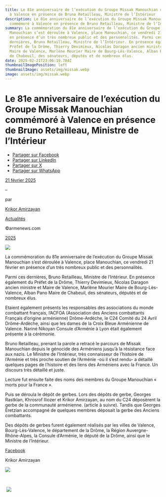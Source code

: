 ```yaml
---
title: Le 81e anniversaire de l’exécution du Groupe Missak Manouchian commémoré
  à Valence en présence de Bruno Retailleau, Ministre de l’Intérieur
description: Le 81e anniversaire de l’exécution du Groupe Missak Manouchian
  commémoré à Valence en présence de Bruno Retailleau, Ministre de l’Intérieur
summary: La commémoration du 81e anniversaire de l’exécution du Groupe Missak
  Manouchian s’est déroulée à Valence, place Manouchian, ce vendredi 21 février
  en présence d’un très nombreux public et des personnalités. Parmi ces
  dernières, Bruno Retailleau, Ministre de l’Intérieur. En présence également du
  Préfet de la Drôme, Thierry Devimieux, Nicolas Daragon ancien ministre et
  Maire de Valence, Marlène Mourier Maire de Bourg-Lès-Valence, Alban Pano Maire
  de Chabeuil, des sénateurs, députés et de nombreux élus.
date: 2025-02-21T23:06:19.784Z
thumbnailImagePosition: left
thumbnailImage: assets/img/missak.webp
image: assets/img/missak.webp
---
```

<!--StartFragment-->

# Le 81e anniversaire de l’exécution du Groupe Missak Manouchian commémoré à Valence en présence de Bruno Retailleau, Ministre de l’Intérieur

* [Partager sur Facebook](https://www.facebook.com/sharer/sharer.php?u=https%3A%2F%2Fwww.armenews.com%2Fvalence-le-81e-anniversaire-de-lexecution-du-groupe-missak-manouchian-commemore-a-valence-en-presence-de-bruno-retailleau-ministre-de-linterieur%2F&title=Le%2081e%20anniversaire%20de%20l%E2%80%99ex%C3%A9cution%20du%20Groupe%20Missak%20Manouchian%20comm%C3%A9mor%C3%A9%20%C3%A0%20Valence%20en%20pr%C3%A9sence%20de%20Bruno%20Retailleau%2C%20Ministre%20de%20l%E2%80%99Int%C3%A9rieur)
* [Partager sur LinkedIn](https://www.linkedin.com/shareArticle?mini=true&url=https%3A%2F%2Fwww.armenews.com%2Fvalence-le-81e-anniversaire-de-lexecution-du-groupe-missak-manouchian-commemore-a-valence-en-presence-de-bruno-retailleau-ministre-de-linterieur%2F&title=Le%2081e%20anniversaire%20de%20l%E2%80%99ex%C3%A9cution%20du%20Groupe%20Missak%20Manouchian%20comm%C3%A9mor%C3%A9%20%C3%A0%20Valence%20en%20pr%C3%A9sence%20de%20Bruno%20Retailleau%2C%20Ministre%20de%20l%E2%80%99Int%C3%A9rieur)
* [Partager sur X](https://x.com/share?url=https%3A%2F%2Fwww.armenews.com%2Fvalence-le-81e-anniversaire-de-lexecution-du-groupe-missak-manouchian-commemore-a-valence-en-presence-de-bruno-retailleau-ministre-de-linterieur%2F&text=Le%2081e%20anniversaire%20de%20l%E2%80%99ex%C3%A9cution%20du%20Groupe%20Missak%20Manouchian%20comm%C3%A9mor%C3%A9%20%C3%A0%20Valence%20en%20pr%C3%A9sence%20de%20Bruno%20Retailleau%2C%20Ministre%20de%20l%E2%80%99Int%C3%A9rieur)
* [Partager sur WhatsApp](https://api.whatsapp.com/send?text=Le%2081e%20anniversaire%20de%20l%E2%80%99ex%C3%A9cution%20du%20Groupe%20Missak%20Manouchian%20comm%C3%A9mor%C3%A9%20%C3%A0%20Valence%20en%20pr%C3%A9sence%20de%20Bruno%20Retailleau%2C%20Ministre%20de%20l%E2%80%99Int%C3%A9rieur%20%E2%80%94%20https%3A%2F%2Fwww.armenews.com%2Fvalence-le-81e-anniversaire-de-lexecution-du-groupe-missak-manouchian-commemore-a-valence-en-presence-de-bruno-retailleau-ministre-de-linterieur%2F)

[21 février 2025](https://www.armenews.com/valence-le-81e-anniversaire-de-lexecution-du-groupe-missak-manouchian-commemore-a-valence-en-presence-de-bruno-retailleau-ministre-de-linterieur/)

–

par

[Krikor Amirzayan](https://www.armenews.com/author/krikor56/)

[Actualités](https://www.armenews.com/categorie/actualites/)

©armenews.com

[2025](https://www.armenews.com/valence-le-81e-anniversaire-de-lexecution-du-groupe-missak-manouchian-commemore-a-valence-en-presence-de-bruno-retailleau-ministre-de-linterieur/)

![](https://www.armenews.com/wp-content/uploads/2025/02/IMG_9374-scaled.jpg)

La commémoration du 81e anniversaire de l’exécution du Groupe Missak Manouchian s’est déroulée à Valence, place Manouchian, ce vendredi 21 février en présence d’un très nombreux public et des personnalités.

Parmi ces dernières, Bruno Retailleau, Ministre de l’Intérieur. En présence également du Préfet de la Drôme, Thierry Devimieux, Nicolas Daragon ancien ministre et Maire de Valence, Marlène Mourier Maire de Bourg-Lès-Valence, Alban Pano Maire de Chabeuil, des sénateurs, députés et de nombreux élus.

Etaient également présents les responsables des associations du monde combattant français, l’ACFOA (Association des Anciens combattants Français d’origine arménienne) Drôme-Ardèche, le C24 Comité du 24 Avril Drôme-Ardèche, ainsi que les dames de la Croix Bleue Arménienne de Valence. Nariné Nikoyan Consule d’Arménie à Lyon était également présente à la cérémonie.

Bruno Retailleau, prenant la parole a retracé le parcours de Missak Manouchian depuis le génocide des Arméniens jusqu’à la résistance face aux nazis. Le Ministre de l’Intérieur, très connaisseur de l’histoire de l’Arménie et très proche soutien de l’Arménie -où il s’est rendu- a détaillé quelques pages de l’histoire et des liens des Arméniens avec la France. Un discours très détaillé et juste.

Lecture fut ensuite faite des noms des membres du Groupe Manouchian « morts pour la France ».

Puis se déroula le dépôt de gerbes. Lors des dépôts de gerbe, Georges Rastklan, Khrosrof Iliozer et Krikor Amirzayan, au nom du C24 déposèrent la gerbe de la communauté arménienne. (article à suivre). Tandis que Georges Eretzian accompagné de quelques membres déposait la gerbe des Anciens combattants.

Des dépôts de gerbes furent également réalisés par les villes de Valence, Bourg-Lès-Valence, le département de la Drôme, la Région Auvergne-Rhône-Alpes, la Consule d’Arménie, le député de la Drôme, ainsi que le Ministre de l’Intérieur.

[Facebook](https://www.facebook.com/100004422245157/videos/pcb.3044448052379240/8671201546318195)

Krikor Amirzayan

![](https://www.armenews.com/wp-content/uploads/2025/02/IMG_9342-300x200.jpg) 

 

 ![](https://www.armenews.com/wp-content/uploads/2025/02/IMG_9345-300x200.jpg)

<!--EndFragment-->